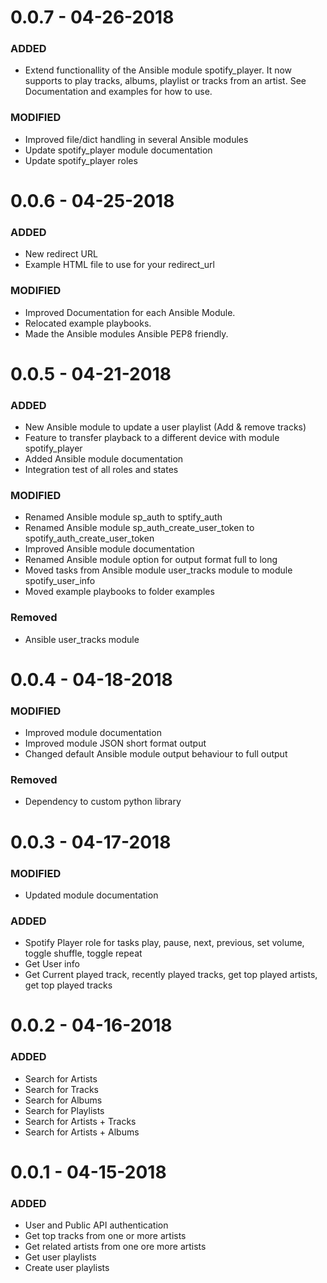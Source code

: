 # 0.0.7 - 04-26-2018
### ADDED
* Extend functionallity of the Ansible module spotify_player. It now supports to play tracks, albums, playlist or tracks from an artist. See Documentation and examples for how to use.

### MODIFIED
* Improved file/dict handling in several Ansible modules
* Update spotify_player module documentation
* Update spotify_player roles

# 0.0.6 - 04-25-2018
### ADDED
* New redirect URL
* Example HTML file to use for your redirect_url

### MODIFIED
* Improved Documentation for each Ansible Module.
* Relocated example playbooks.
* Made the Ansible modules Ansible PEP8 friendly.

# 0.0.5 - 04-21-2018
### ADDED
* New Ansible module to update a user playlist (Add & remove tracks)
* Feature to transfer playback to a different device with module spotify_player
* Added Ansible module documentation
* Integration test of all roles and states


### MODIFIED
* Renamed Ansible module sp_auth to sptify_auth
* Renamed Ansible module sp_auth_create_user_token to spotify_auth_create_user_token
* Improved Ansible module documentation
* Renamed Ansible module option for output format full to long
* Moved tasks from Ansible module user_tracks module to module spotify_user_info
* Moved example playbooks to folder examples

### Removed
* Ansible user_tracks module

# 0.0.4 - 04-18-2018
### MODIFIED
* Improved module documentation
* Improved module JSON short format output
* Changed default Ansible module output behaviour to full output

### Removed
* Dependency to custom python library

# 0.0.3 - 04-17-2018
### MODIFIED
* Updated module documentation

### ADDED
* Spotify Player role for tasks play, pause, next, previous, set volume, toggle shuffle, toggle repeat
* Get User info
* Get Current played track, recently played tracks, get top played artists, get top played tracks

# 0.0.2 - 04-16-2018
### ADDED
* Search for Artists
* Search for Tracks
* Search for Albums
* Search for Playlists
* Search for Artists + Tracks
* Search for Artists + Albums

# 0.0.1 - 04-15-2018
### ADDED
- User and Public API authentication
- Get top tracks from one or more artists
- Get related artists from one ore more artists
- Get user playlists
- Create user playlists
